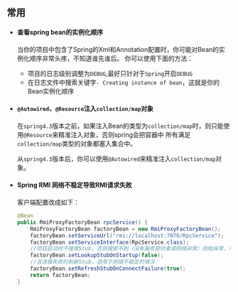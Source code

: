 ## 常用

* #### 查看spring bean的实例化顺序
    当你的项目中包含了Spring的Xml和Annotation配置时，你可能对Bean的实例化顺序非常头疼，不知道谁先谁后。
    你可以使用下面的方法：
    
    * 项目的日志级别调整为`DEBUG`,最好只针对于`Spring`开启`DEBUG`
    * 在日志文件中搜索关键字`- Creating instance of bean`，这就是你的Bean实例化顺序

* #### `@Autowired`、`@Resource`注入`collection/map`对象

    在`spring4.3`版本之前，如果注入Bean的类型为`collection/map`时，则只能使用`@Resource`来精准注入对象，否则spring会把容器中
    所有满足`collection/map`类型的对象都塞入集合中。
    
    从`spring4.3`版本后，你可以使用`@Autowired`来精准注入`collection/map`对象。

* #### Spring RMI 网络不稳定导致RMI请求失败

    客户端配置改成如下：
    ```java
    @Bean
    public RmiProxyFactoryBean rpcService() {
        RmiProxyFactoryBean factoryBean = new RmiProxyFactoryBean();
        factoryBean.setServiceUrl("rmi://localhost:7070/RpcService");
        factoryBean.setServiceInterface(RpcService.class);
        //项目启动时不搜索Stub，否则搜索不到（没有服务提供者或网络异常）则抛异常，项目启动失败
        factoryBean.setLookupStubOnStartup(false);
        //当连接失败时刷新Stub，适用于网络不稳定的情况
        factoryBean.setRefreshStubOnConnectFailure(true);
        return factoryBean;
    }
    ```